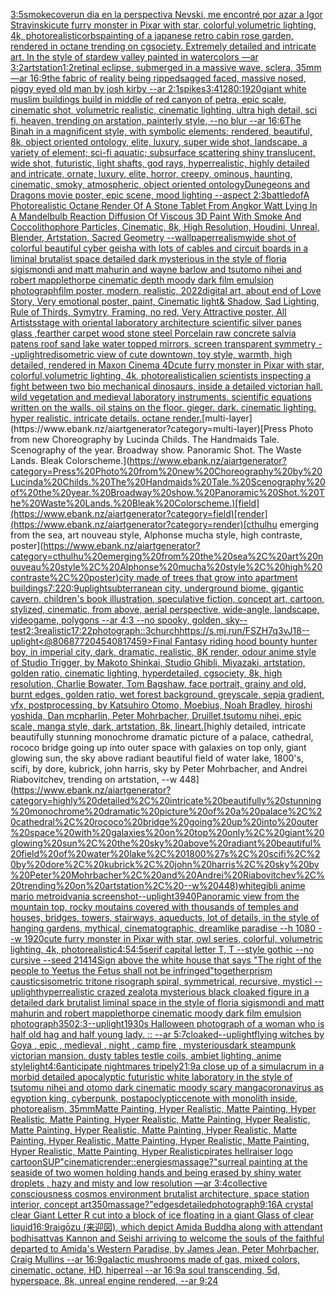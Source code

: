 [3:5](https://www.ebank.nz/aiartgenerator?category=3%3A5)[smoke](https://www.ebank.nz/aiartgenerator?category=smoke)[cover](https://www.ebank.nz/aiartgenerator?category=cover)[un dia en la perspectiva Nevski, me encontré por azar a Igor Stravinski](https://www.ebank.nz/aiartgenerator?category=un%20dia%20en%20la%20perspectiva%20Nevski%2C%20me%20encontr%C3%A9%20por%20azar%20a%20Igor%20Stravinski)[cute furry monster in Pixar with star, colorful,volumetric lighting, 4k, photorealistic](https://www.ebank.nz/aiartgenerator?category=cute%20furry%20monster%20in%20Pixar%20with%20star%2C%20colorful%2Cvolumetric%20lighting%2C%204k%2C%20photorealistic)[orbs](https://www.ebank.nz/aiartgenerator?category=orbs)[painting of a japanese retro cabin rose garden, rendered in octane trending on cgsociety. Extremely detailed and intricate art. In the style of stardew valley painted in watercolors —ar 3:2](https://www.ebank.nz/aiartgenerator?category=painting%20of%20a%20japanese%20retro%20cabin%20rose%20garden%2C%20rendered%20in%20octane%20trending%20on%20cgsociety.%20Extremely%20detailed%20and%20intricate%20art.%20In%20the%20style%20of%20stardew%20valley%20painted%20in%20watercolors%20%E2%80%94ar%203%3A2)[artstation](https://www.ebank.nz/aiartgenerator?category=artstation)[1:2](https://www.ebank.nz/aiartgenerator?category=1%3A2)[retinal eclipse, submerged in a massive wave, sclera, 35mm —ar 16:9](https://www.ebank.nz/aiartgenerator?category=retinal%20eclipse%2C%20submerged%20in%20a%20massive%20wave%2C%20sclera%2C%2035mm%20%E2%80%94ar%2016%3A9)[the fabric of reality being ripped](https://www.ebank.nz/aiartgenerator?category=the%20fabric%20of%20reality%20being%20ripped)[sagged faced, massive nosed, piggy eyed old man by josh kirby --ar 2:1](https://www.ebank.nz/aiartgenerator?category=sagged%20faced%2C%20massive%20nosed%2C%20piggy%20eyed%20old%20man%20by%20josh%20kirby%20--ar%202%3A1)[spikes](https://www.ebank.nz/aiartgenerator?category=spikes)[3:4](https://www.ebank.nz/aiartgenerator?category=3%3A4)[1280:1920](https://www.ebank.nz/aiartgenerator?category=1280%3A1920)[giant white muslim buildings build in middle of red canyon of petra, epic scale, cinematic shot, volumetric realistic, cinematic lighting, ultra high detail, sci fi, heaven, trending on arstation, painterly style, --no blur --ar 16:6](https://www.ebank.nz/aiartgenerator?category=giant%20white%20muslim%20buildings%20build%20in%20middle%20of%20red%20canyon%20of%20petra%2C%20epic%20scale%2C%20cinematic%20shot%2C%20volumetric%20realistic%2C%20cinematic%20lighting%2C%20ultra%20high%20detail%2C%20sci%20fi%2C%20heaven%2C%20trending%20on%20arstation%2C%20painterly%20style%2C%20--no%20blur%20--ar%2016%3A6)[The Binah in a magnificent style, with symbolic elements; rendered, beautiful, 8k, object oriented ontology, elite, luxury, super wide shot, landscape, a variety of element;  sci-fi aquatic; subsurface scattering shiny translucent, wide shot, futuristic, light shafts, god rays, hyperrealistic, highly detailed and intricate, ornate, luxury, elite, horror, creepy, ominous, haunting, cinematic, smoky, atmospheric, object oriented ontology](https://www.ebank.nz/aiartgenerator?category=The%20Binah%20in%20a%20magnificent%20style%2C%20with%20symbolic%20elements%3B%20rendered%2C%20beautiful%2C%208k%2C%20object%20oriented%20ontology%2C%20elite%2C%20luxury%2C%20super%20wide%20shot%2C%20landscape%2C%20a%20variety%20of%20element%3B%20%20sci-fi%20aquatic%3B%20subsurface%20scattering%20shiny%20translucent%2C%20wide%20shot%2C%20futuristic%2C%20light%20shafts%2C%20god%20rays%2C%20hyperrealistic%2C%20highly%20detailed%20and%20intricate%2C%20ornate%2C%20luxury%2C%20elite%2C%20horror%2C%20creepy%2C%20ominous%2C%20haunting%2C%20cinematic%2C%20smoky%2C%20atmospheric%2C%20object%20oriented%20ontology)[Dunegeons and Dragons movie poster, epic scene, mood lighting --aspect 2:3](https://www.ebank.nz/aiartgenerator?category=Dunegeons%20and%20Dragons%20movie%20poster%2C%20epic%20scene%2C%20mood%20lighting%20--aspect%202%3A3)[battle](https://www.ebank.nz/aiartgenerator?category=battle)[dof](https://www.ebank.nz/aiartgenerator?category=dof)[A Photorealistic Octane Render Of A Stone Tablet From Angkor Watt Lying In A Mandelbulb Reaction Diffusion Of Viscous 3D Paint With Smoke And Coccolithophore Particles, Cinematic, 8k, High Resolution, Houdini, Unreal, Blender, Artstation, Sacred Geometry --wallpaper](https://www.ebank.nz/aiartgenerator?category=A%20Photorealistic%20Octane%20Render%20Of%20A%20Stone%20Tablet%20From%20Angkor%20Watt%20Lying%20In%20A%20Mandelbulb%20Reaction%20Diffusion%20Of%20Viscous%203D%20Paint%20With%20Smoke%20And%20Coccolithophore%20Particles%2C%20Cinematic%2C%208k%2C%20High%20Resolution%2C%20Houdini%2C%20Unreal%2C%20Blender%2C%20Artstation%2C%20Sacred%20Geometry%20--wallpaper)[realism](https://www.ebank.nz/aiartgenerator?category=realism)[wide shot of colorful beautiful cyber geisha with lots of cables and circuit boards in a liminal brutalist space detailed dark mysterious in the style of floria sigismondi and matt mahurin and wayne barlow and tsutomo nihei and robert mapplethorpe cinematic depth moody dark film emulsion photograph](https://www.ebank.nz/aiartgenerator?category=wide%20shot%20of%20colorful%20beautiful%20cyber%20geisha%20with%20lots%20of%20cables%20and%20circuit%20boards%20in%20a%20liminal%20brutalist%20space%20detailed%20dark%20mysterious%20in%20the%20style%20of%20floria%20sigismondi%20and%20matt%20mahurin%20and%20wayne%20barlow%20and%20tsutomo%20nihei%20and%20robert%20mapplethorpe%20cinematic%20depth%20moody%20dark%20film%20emulsion%20photograph)[film poster, modern, realistic, 2022digital art, about end of Love Story, Very emotional poster, paint, Cinematic light& Shadow, Sad Lighting, Rule of Thirds, Symytry, Framing, no red, Very Attractive poster, All Artists](https://www.ebank.nz/aiartgenerator?category=film%20poster%2C%20modern%2C%20realistic%2C%202022digital%20art%2C%20about%20end%20of%20Love%20Story%2C%20Very%20emotional%20poster%2C%20paint%2C%20Cinematic%20light%26%20Shadow%2C%20Sad%20Lighting%2C%20Rule%20of%20Thirds%2C%20Symytry%2C%20Framing%2C%20no%20red%2C%20Very%20Attractive%20poster%2C%20All%20Artists)[stage with oriental laboratory architecture  scientific silver panes glass ,fearther carpet wood stone steel Porcelain raw concrete salvia patens roof sand lake water topped mirrors, screen transparent symmetry --uplight](https://www.ebank.nz/aiartgenerator?category=stage%20with%20oriental%20laboratory%20architecture%20%20scientific%20silver%20panes%20glass%20%2Cfearther%20carpet%20wood%20stone%20steel%20Porcelain%20raw%20concrete%20salvia%20patens%20roof%20sand%20lake%20water%20topped%20mirrors%2C%20screen%20transparent%20symmetry%20--uplight)[red](https://www.ebank.nz/aiartgenerator?category=red)[isometric view of cute downtown, toy style, warmth, high detailed, rendered in Maxon Cinema 4D](https://www.ebank.nz/aiartgenerator?category=isometric%20view%20of%20cute%20downtown%2C%20toy%20style%2C%20warmth%2C%20high%20detailed%2C%20rendered%20in%20Maxon%20Cinema%204D)[cute furry monster in Pixar with star, colorful,volumetric lighting, 4k, photorealistic](https://www.ebank.nz/aiartgenerator?category=cute%20furry%20monster%20in%20Pixar%20with%20star%2C%20colorful%2Cvolumetric%20lighting%2C%204k%2C%20photorealistic)[alien scientists inspecting a fight between two bio mechanical dinosaurs, inside a detailed victorian hall. wild vegetation and medieval laboratory instruments. scientific equations written on the walls. oil stains on the floor. gieger. dark. cinematic lighting. hyper realistic. intricate details. octane render.](https://www.ebank.nz/aiartgenerator?category=alien%20scientists%20inspecting%20a%20fight%20between%20two%20bio%20mechanical%20dinosaurs%2C%20inside%20a%20detailed%20victorian%20hall.%20wild%20vegetation%20and%20medieval%20laboratory%20instruments.%20scientific%20equations%20written%20on%20the%20walls.%20oil%20stains%20on%20the%20floor.%20gieger.%20dark.%20cinematic%20lighting.%20hyper%20realistic.%20intricate%20details.%20octane%20render.)[multi-layer](https://www.ebank.nz/aiartgenerator?category=multi-layer)[Press Photo from new Choreography by Lucinda Childs. The Handmaids Tale. Scenography of the year. Broadway show. Panoramic Shot. The Waste Lands. Bleak Colorscheme.](https://www.ebank.nz/aiartgenerator?category=Press%20Photo%20from%20new%20Choreography%20by%20Lucinda%20Childs.%20The%20Handmaids%20Tale.%20Scenography%20of%20the%20year.%20Broadway%20show.%20Panoramic%20Shot.%20The%20Waste%20Lands.%20Bleak%20Colorscheme.)[field](https://www.ebank.nz/aiartgenerator?category=field)[render](https://www.ebank.nz/aiartgenerator?category=render)[cthulhu emerging from the sea, art nouveau style, Alphonse mucha style, high contraste, poster](https://www.ebank.nz/aiartgenerator?category=cthulhu%20emerging%20from%20the%20sea%2C%20art%20nouveau%20style%2C%20Alphonse%20mucha%20style%2C%20high%20contraste%2C%20poster)[city made of trees that grow into apartment buildings](https://www.ebank.nz/aiartgenerator?category=city%20made%20of%20trees%20that%20grow%20into%20apartment%20buildings)[7:2](https://www.ebank.nz/aiartgenerator?category=7%3A2)[20:9](https://www.ebank.nz/aiartgenerator?category=20%3A9)[uplight](https://www.ebank.nz/aiartgenerator?category=uplight)[subterranean city, underground biome, gigantic cavern, children's book illustration, speculative fiction, concept art, cartoon, stylized, cinematic, from above, aerial perspective, wide-angle, landscape, videogame, polygons  --ar 4:3 --no spooky, golden, sky](https://www.ebank.nz/aiartgenerator?category=subterranean%20city%2C%20underground%20biome%2C%20gigantic%20cavern%2C%20children%27s%20book%20illustration%2C%20speculative%20fiction%2C%20concept%20art%2C%20cartoon%2C%20stylized%2C%20cinematic%2C%20from%20above%2C%20aerial%20perspective%2C%20wide-angle%2C%20landscape%2C%20videogame%2C%20polygons%20%20--ar%204%3A3%20--no%20spooky%2C%20golden%2C%20sky)[--test](https://www.ebank.nz/aiartgenerator?category=--test)[2:3](https://www.ebank.nz/aiartgenerator?category=2%3A3)[realistic](https://www.ebank.nz/aiartgenerator?category=realistic)[17:22](https://www.ebank.nz/aiartgenerator?category=17%3A22)[photograph::3](https://www.ebank.nz/aiartgenerator?category=photograph%3A%3A3)[church](https://www.ebank.nz/aiartgenerator?category=church)[<https://s.mj.run/FSZH7q3vJ18>](https://www.ebank.nz/aiartgenerator?category=%3Chttps%3A//s.mj.run/FSZH7q3vJ18%3E)[--uplight](https://www.ebank.nz/aiartgenerator?category=--uplight)[<@806877204540817459>](https://www.ebank.nz/aiartgenerator?category=%3C%40806877204540817459%3E)[Final Fantasy riding hood bounty hunter boy, in imperial city, dark, dramatic, realistic, 8K render, odour anime style of Studio Trigger, by Makoto Shinkai, Studio Ghibli, Miyazaki, artstation, golden ratio, cinematic lighting, hyperdetailed, cgsociety, 8k, high resolution, Charlie Bowater, Tom Bagshaw, face portrait, grainy and old, burnt edges, golden ratio, wet forest background, greyscale, sepia gradient, vfx, postprocessing, by Katsuhiro Otomo, Moebius, Noah Bradley, hiroshi yoshida, Dan mcpharlin, Peter Mohrbacher, Druillet,tsutomu nihei, epic scale, manga style, dark, artstation, 8k, lineart.](https://www.ebank.nz/aiartgenerator?category=Final%20Fantasy%20riding%20hood%20bounty%20hunter%20boy%2C%20in%20imperial%20city%2C%20dark%2C%20dramatic%2C%20realistic%2C%208K%20render%2C%20odour%20anime%20style%20of%20Studio%20Trigger%2C%20by%20Makoto%20Shinkai%2C%20Studio%20Ghibli%2C%20Miyazaki%2C%20artstation%2C%20golden%20ratio%2C%20cinematic%20lighting%2C%20hyperdetailed%2C%20cgsociety%2C%208k%2C%20high%20resolution%2C%20Charlie%20Bowater%2C%20Tom%20Bagshaw%2C%20face%20portrait%2C%20grainy%20and%20old%2C%20burnt%20edges%2C%20golden%20ratio%2C%20wet%20forest%20background%2C%20greyscale%2C%20sepia%20gradient%2C%20vfx%2C%20postprocessing%2C%20by%20Katsuhiro%20Otomo%2C%20Moebius%2C%20Noah%20Bradley%2C%20hiroshi%20yoshida%2C%20Dan%20mcpharlin%2C%20Peter%20Mohrbacher%2C%20Druillet%2Ctsutomu%20nihei%2C%20epic%20scale%2C%20manga%20style%2C%20dark%2C%20artstation%2C%208k%2C%20lineart.)[highly detailed, intricate beautifully stunning monochrome dramatic picture of a palace, cathedral, rococo bridge going up into outer space with galaxies on top only, giant glowing sun, the sky above radiant beautiful field of water lake, 1800's, scifi, by dore, kubrick, john harris, sky by Peter Mohrbacher, and Andrei Riabovitchev, trending on artstation, --w 448](https://www.ebank.nz/aiartgenerator?category=highly%20detailed%2C%20intricate%20beautifully%20stunning%20monochrome%20dramatic%20picture%20of%20a%20palace%2C%20cathedral%2C%20rococo%20bridge%20going%20up%20into%20outer%20space%20with%20galaxies%20on%20top%20only%2C%20giant%20glowing%20sun%2C%20the%20sky%20above%20radiant%20beautiful%20field%20of%20water%20lake%2C%201800%27s%2C%20scifi%2C%20by%20dore%2C%20kubrick%2C%20john%20harris%2C%20sky%20by%20Peter%20Mohrbacher%2C%20and%20Andrei%20Riabovitchev%2C%20trending%20on%20artstation%2C%20--w%20448)[white](https://www.ebank.nz/aiartgenerator?category=white)[gibli anime mario metroidvania screenshot](https://www.ebank.nz/aiartgenerator?category=gibli%20anime%20mario%20metroidvania%20screenshot)[--uplight](https://www.ebank.nz/aiartgenerator?category=--uplight)[3940](https://www.ebank.nz/aiartgenerator?category=3940)[Panoramic view from the mountain top, rocky moutains covered with thousands of temples and houses, bridges, towers, stairways, aqueducts, lot of details, in the style of hanging gardens, mythical, cinematographic, dreamlike paradise --h 1080 --w 1920](https://www.ebank.nz/aiartgenerator?category=Panoramic%20view%20from%20the%20mountain%20top%2C%20rocky%20moutains%20covered%20with%20thousands%20of%20temples%20and%20houses%2C%20bridges%2C%20towers%2C%20stairways%2C%20aqueducts%2C%20lot%20of%20details%2C%20in%20the%20style%20of%20hanging%20gardens%2C%20mythical%2C%20cinematographic%2C%20dreamlike%20paradise%20--h%201080%20--w%201920)[cute furry monster in Pixar with star, owl series, colorful, volumetric lighting, 4k, photorealistic](https://www.ebank.nz/aiartgenerator?category=cute%20furry%20monster%20in%20Pixar%20with%20star%2C%20owl%20series%2C%20colorful%2C%20volumetric%20lighting%2C%204k%2C%20photorealistic)[4:5](https://www.ebank.nz/aiartgenerator?category=4%3A5)[4:5](https://www.ebank.nz/aiartgenerator?category=4%3A5)[serif capital letter T, T --style gothic --no cursive --seed 21414](https://www.ebank.nz/aiartgenerator?category=serif%20capital%20letter%20T%2C%20T%20--style%20gothic%20--no%20cursive%20--seed%2021414)[Sign above the white house that says "The right of the people to Yeetus the Fetus shall not be infringed"](https://www.ebank.nz/aiartgenerator?category=Sign%20above%20the%20white%20house%20that%20says%20%22The%20right%20of%20the%20people%20to%20Yeetus%20the%20Fetus%20shall%20not%20be%20infringed%22)[together](https://www.ebank.nz/aiartgenerator?category=together)[prism caustics](https://www.ebank.nz/aiartgenerator?category=prism%20caustics)[isometric tritone risograph spiral, symmetrical, recursive, mysticl --uplight](https://www.ebank.nz/aiartgenerator?category=isometric%20tritone%20risograph%20spiral%2C%20symmetrical%2C%20recursive%2C%20mysticl%20--uplight)[hyperrealistic crazed zealot](https://www.ebank.nz/aiartgenerator?category=hyperrealistic%20crazed%20zealot)[a mysterious black cloaked figure in a detailed dark brutalist liminal space in the style of floria sigismondi and matt mahurin and robert mapplethorpe  cinematic moody dark film emulsion photograph](https://www.ebank.nz/aiartgenerator?category=a%20mysterious%20black%20cloaked%20figure%20in%20a%20detailed%20dark%20brutalist%20liminal%20space%20in%20the%20style%20of%20floria%20sigismondi%20and%20matt%20mahurin%20and%20robert%20mapplethorpe%20%20cinematic%20moody%20dark%20film%20emulsion%20photograph)[350](https://www.ebank.nz/aiartgenerator?category=350)[2:3](https://www.ebank.nz/aiartgenerator?category=2%3A3)[--uplight](https://www.ebank.nz/aiartgenerator?category=--uplight)[1930s Halloween photograph of a woman who is half old hag and half young lady. :: --ar 5:7](https://www.ebank.nz/aiartgenerator?category=1930s%20Halloween%20photograph%20of%20a%20woman%20who%20is%20half%20old%20hag%20and%20half%20young%20lady.%20%3A%3A%20--ar%205%3A7)[cloaked](https://www.ebank.nz/aiartgenerator?category=cloaked)[--uplight](https://www.ebank.nz/aiartgenerator?category=--uplight)[flying witches by Goya , epic , medieval , night , camp fire , mysterious](https://www.ebank.nz/aiartgenerator?category=flying%20witches%20by%20Goya%20%2C%20epic%20%2C%20medieval%20%2C%20night%20%2C%20camp%20fire%20%2C%20mysterious)[dark steampunk victorian mansion. dusty tables testle coils, ambiet lighting, anime style](https://www.ebank.nz/aiartgenerator?category=dark%20steampunk%20victorian%20mansion.%20dusty%20tables%20testle%20coils%2C%20ambiet%20lighting%2C%20anime%20style)[light](https://www.ebank.nz/aiartgenerator?category=light)[4:6](https://www.ebank.nz/aiartgenerator?category=4%3A6)[anticipate nightmares tripely](https://www.ebank.nz/aiartgenerator?category=anticipate%20nightmares%20tripely)[21:9](https://www.ebank.nz/aiartgenerator?category=21%3A9)[a close up of a simulacrum in a morbid detailed apocalyptic futuristic white laboratory in the style of tsutomu nihei and otomo dark cinematic moody scary manga](https://www.ebank.nz/aiartgenerator?category=a%20close%20up%20of%20a%20simulacrum%20in%20a%20morbid%20detailed%20apocalyptic%20futuristic%20white%20laboratory%20in%20the%20style%20of%20tsutomu%20nihei%20and%20otomo%20dark%20cinematic%20moody%20scary%20manga)[coronavirus as egyption king, cyberpunk, postapoclyptic](https://www.ebank.nz/aiartgenerator?category=coronavirus%20as%20egyption%20king%2C%20cyberpunk%2C%20postapoclyptic)[cenote with monolith inside, photorealism, 35mm](https://www.ebank.nz/aiartgenerator?category=cenote%20with%20monolith%20inside%2C%20photorealism%2C%2035mm)[Matte Painting, Hyper Realistic, Matte Painting, Hyper Realistic, Matte Painting, Hyper Realistic, Matte Painting, Hyper Realistic, Matte Painting, Hyper Realistic, Matte Painting, Hyper Realistic, Matte Painting, Hyper Realistic, Matte Painting, Hyper Realistic, Matte Painting, Hyper Realistic, Matte Painting, Hyper Realistic](https://www.ebank.nz/aiartgenerator?category=Matte%20Painting%2C%20Hyper%20Realistic%2C%20Matte%20Painting%2C%20Hyper%20Realistic%2C%20Matte%20Painting%2C%20Hyper%20Realistic%2C%20Matte%20Painting%2C%20Hyper%20Realistic%2C%20Matte%20Painting%2C%20Hyper%20Realistic%2C%20Matte%20Painting%2C%20Hyper%20Realistic%2C%20Matte%20Painting%2C%20Hyper%20Realistic%2C%20Matte%20Painting%2C%20Hyper%20Realistic%2C%20Matte%20Painting%2C%20Hyper%20Realistic%2C%20Matte%20Painting%2C%20Hyper%20Realistic)[pirates hellraiser logo cartoon](https://www.ebank.nz/aiartgenerator?category=pirates%20hellraiser%20logo%20cartoon)[SUP"](https://www.ebank.nz/aiartgenerator?category=SUP%22)[cinematic](https://www.ebank.nz/aiartgenerator?category=cinematic)[render::](https://www.ebank.nz/aiartgenerator?category=render%3A%3A)[energies](https://www.ebank.nz/aiartgenerator?category=energies)[massage?"](https://www.ebank.nz/aiartgenerator?category=massage%3F%22)[surreal painting at the seaside of two women holding hands and being erased by shiny water droplets , hazy and misty and low resolution —ar 3:4](https://www.ebank.nz/aiartgenerator?category=surreal%20painting%20at%20the%20seaside%20of%20two%20women%20holding%20hands%20and%20being%20erased%20by%20shiny%20water%20droplets%20%2C%20hazy%20and%20misty%20and%20low%20resolution%20%E2%80%94ar%203%3A4)[collective consciousness cosmos environment brutalist architecture, space station interior, concept art](https://www.ebank.nz/aiartgenerator?category=collective%20consciousness%20cosmos%20environment%20brutalist%20architecture%2C%20space%20station%20interior%2C%20concept%20art)[350](https://www.ebank.nz/aiartgenerator?category=350)[massage?"](https://www.ebank.nz/aiartgenerator?category=massage%3F%22)[edges](https://www.ebank.nz/aiartgenerator?category=edges)[detailed](https://www.ebank.nz/aiartgenerator?category=detailed)[photograph](https://www.ebank.nz/aiartgenerator?category=photograph)[9:16](https://www.ebank.nz/aiartgenerator?category=9%3A16)[A crystal clear Giant Letter R cut into a block of ice floating in a giant Glass of clear liquid](https://www.ebank.nz/aiartgenerator?category=A%20crystal%20clear%20Giant%20Letter%20R%20cut%20into%20a%20block%20of%20ice%20floating%20in%20a%20giant%20Glass%20of%20clear%20liquid)[16:9](https://www.ebank.nz/aiartgenerator?category=16%3A9)[raigōzu (来迎図), which depict Amida Buddha along with attendant bodhisattvas Kannon and Seishi arriving to welcome the souls of the faithful departed to Amida's Western Paradise,  by James Jean, Peter Mohrbacher, Craig Mullins  --ar 16:9](https://www.ebank.nz/aiartgenerator?category=raig%C5%8Dzu%C2%A0%28%E6%9D%A5%E8%BF%8E%E5%9B%B3%29%2C%20which%20depict%C2%A0Amida%C2%A0Buddha%20along%20with%20attendant%20bodhisattvas%20Kannon%20and%20Seishi%20arriving%20to%20welcome%20the%20souls%20of%20the%20faithful%20departed%20to%20Amida%27s%20Western%20Paradise%2C%20%20by%20James%20Jean%2C%20Peter%20Mohrbacher%2C%20Craig%20Mullins%20%20--ar%2016%3A9)[galactic mushrooms made of gas, mixed colors, cinematic, octane, HD, hiperreal --ar 16:9](https://www.ebank.nz/aiartgenerator?category=galactic%20mushrooms%20made%20of%20gas%2C%20mixed%20colors%2C%20cinematic%2C%20octane%2C%20HD%2C%20hiperreal%20--ar%2016%3A9)[a soul transcending, 5d, hyperspace, 8k, unreal engine rendered, --ar 9:24](https://www.ebank.nz/aiartgenerator?category=a%20soul%20transcending%2C%205d%2C%20hyperspace%2C%208k%2C%20unreal%20engine%20rendered%2C%20--ar%209%3A24)